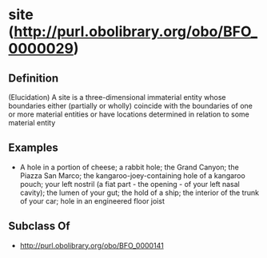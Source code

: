 # site (http://purl.obolibrary.org/obo/BFO_0000029)

## Definition
(Elucidation) A site is a three-dimensional immaterial entity whose boundaries either (partially or wholly) coincide with the boundaries of one or more material entities or have locations determined in relation to some material entity

## Examples
- A hole in a portion of cheese; a rabbit hole; the Grand Canyon; the Piazza San Marco; the kangaroo-joey-containing hole of a kangaroo pouch; your left nostril (a fiat part - the opening - of your left nasal cavity); the lumen of your gut; the hold of a ship; the interior of the trunk of your car; hole in an engineered floor joist

## Subclass Of
- http://purl.obolibrary.org/obo/BFO_0000141


